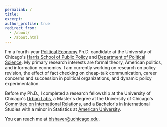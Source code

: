 ```yaml
---
permalink: /
title: 
excerpt:
author_profile: true
redirect_from: 
  - /about/
  - /about.html
--- 
```


I'm a fourth-year [Political Economy](https://politicaleconomy.uchicago.edu/) Ph.D. candidate at the University of Chicago's [Harris School of Public Policy](https://harris.uchicago.edu/) and [Department of Political Science](https://political-science.uchicago.edu/). My primary research interests are formal theory, American politics, and information economics. I am currently working on research on policy revision, the effect of fact checking on cheap-talk communication, career concerns and succession in political organizations, and dynamic policy experimentation. 

Before my Ph.D., I completed a research fellowship at the University of Chicago's [Urban Labs](https://urbanlabs.uchicago.edu/), a Master's degree at the University of Chicago's [Committee on International Relations](https://cir.uchicago.edu/), and a Bachelor's in International Studies with a minor in Statistics at [American University](https://www.american.edu/). 

You can reach me at [blshaver@uchicago.edu](mailto:blshaver@uchicago.edu). 
